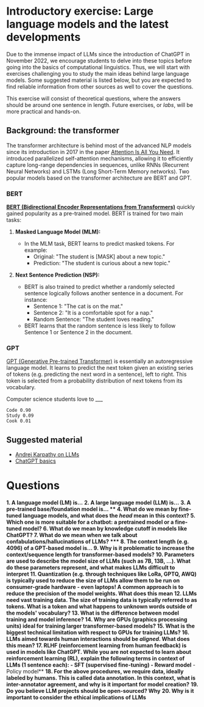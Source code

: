 # Introductory exercise: Large language models and the latest developments
Due to the immense impact of LLMs since the introduction of ChatGPT in November 2022, we encourage students to delve into these topics before going into the basics of computational linguistics. Thus, we will start with exercises challenging you to study the main ideas behind large language models. Some suggested material is listed below, but you are expected to find reliable information from other sources as well to cover the questions.

This exercise will consist of theoretical questions, where the answers should be around one sentence in length. Future exercises, or *labs*, will be more practical and hands-on.

## Background: the transformer
The transformer architecture is behind most of the advanced NLP models since its introduction in 2017 in the paper [Attention Is All You Need](https://proceedings.neurips.cc/paper_files/paper/2017/file/3f5ee243547dee91fbd053c1c4a845aa-Paper.pdf). It introduced parallelized self-attention mechanisms, allowing it to efficiently capture long-range dependencies in sequences, unlike RNNs (Recurrent Neural Networks) and LSTMs (Long Short-Term Memory networks). Two popular models based on the transformer architecture are BERT and GPT.

### BERT 
[**BERT (Bidirectional Encoder Representations from Transformers)**](https://aclanthology.org/N19-1423.pdf) quickly gained popularity as a pre-trained model. BERT is trained for two main tasks: 

1. **Masked Language Model (MLM):** 
   - In the MLM task, BERT learns to predict masked tokens. For example: 
     - Original: "The student is [MASK] about a new topic." 
     - Prediction: "The student is curious about a new topic." 

2. **Next Sentence Prediction (NSP):** 
   - BERT is also trained to predict whether a randomly selected sentence logically follows another sentence in a document. For instance: 
     - Sentence 1: "The cat is on the mat." 
     - Sentence 2: "It is a comfortable spot for a nap." 
     - Random Sentence: "The student loves reading." 
   - BERT learns that the random sentence is less likely to follow Sentence 1 or Sentence 2 in the document. 

### GPT 
[GPT (Generative Pre-trained Transformer)](https://cdn.openai.com/research-covers/language-unsupervised/language_understanding_paper.pdf) is essentially an autoregressive language model. It learns to predict the next token given an existing series of tokens (e.g. predicting the next word in a sentence), left to right. This token is selected from a probability distribution of next tokens from its vocabulary. 

Computer science students love to ___ 
```
Code 0.90 
Study 0.09 
Cook 0.01 
```

## Suggested material
- [Andrej Karpathy on LLMs](https://www.youtube.com/watch?v=zjkBMFhNj_g)
- [ChatGPT basics](https://www.assemblyai.com/blog/how-chatgpt-actually-works/)


# Questions

**1. A language model (LM) is...**
**2. A large language model (LLM) is...**
**3. A pre-trained base/foundation model is... **
**4. What do we mean by fine-tuned language models, and what does the *head* mean in this context?**
**5. Which one is more suitable for a chatbot: a pretrained model or a fine-tuned model?**
**6. What do we mean by knowledge cutoff in models like ChatGPT?**
**7. What do we mean when we talk about confabulations/hallucinations of LLMs? ***
**8. The context length (e.g. 4096) of a GPT-based model is...**
**9. Why is it problematic to increase the context/sequence length for transformer-based models?**
**10. Parameters are used to describe the model size of LLMs (such as 7B, 13B, …). What do these parameters represent, and what makes LLMs difficult to interpret**
**11. Quantization (e.g. through techniques like LoRa, GPTQ, AWQ) is typically used to reduce the size of LLMs allow them to be run on consumer-grade hardware - even laptops! A common approach is to reduce the precision of the model weights. What does this mean**
**12. LLMs need vast training data. The size of training data is typically referred to as tokens. What is a token and what happens to unknown words outside of the models' vocabulary?**
**13. What is the difference between model training and model inference?**
**14.  Why are GPUs (graphics processing units) ideal for training larger transformer-based models?**
**15.  What is the biggest technical limitation with respect to GPUs for training LLMs?**
**16. LLMs aimed towards human interactions should be *aligned*. What does this mean?**
**17. RLHF (reinforcement learning from human feedback) is used in models like ChatGPT. While you are not expected to learn about reinforcement learning (RL), explain the following terms in context of LLMs (1 sentence each):**
    - SFT (supervised fine-tuning)**
    - Reward model**
    - Policy model**
**18. For the above procedures, we require data, ideally labeled by humans. This is called data annotation. In this context, what is inter-annotator agreement, and why is it important for model creation?**
**19. Do you believe LLM projects should be open-sourced? Why**
**20. Why is it important to consider the ethical implications of LLMs**